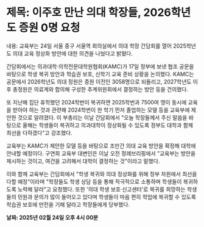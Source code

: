 # **제목: 이주호 만난 의대 학장들, 2026학년도 증원 0명 요청**

  내용: 교육부는 24일 서울 중구 서울역 회의실에서 의대 학장 간담회를 열어 2025학년도 의대 교육 정상화 방안에 대한 의견을 나눴다고 밝혔다. 

간담회에서는 의과대학·의학전문대학원협회(KAMC)가 17일 정부에 보낸 협조 공문을 바탕으로 학생 복귀 방안과 학습권 보호, 신학기 교육 준비 상황을 논의했다. KAMC는 공문에서 2026학년도 의대 정원은 증원 이전인 3058명으로 되돌리고, 2027학년도 이후 총정원은 의료계와 합의해 구성한 추계위원회에서 결정하는 방안 등을 건의했다. 

또 지난해 집단 휴학했던 2024학번이 복귀하면 2025학번과 7500여 명이 동시에 교육을 받아야 하는 것과 관련해 2024학번이 한 학기 먼저 졸업하는 모델 등을 교육부에 제안한 것으로 알려졌다. 이 부총리는 이날 간담회에서 "오늘 학장들께서 주신 말씀을 바탕으로 올해는 학생들이 복귀하고 의과대학이 정상화될 수 있도록 정부도 대학과 함께 최선을 다하겠다"고 강조했다. 

교육부는 KAMC가 제안한 모델 등을 바탕으로 조만간 의대 교육 방안을 확정해 대학에 안내할 예정이다. 구연희 교육부 대변인은 이날 오전 정례브리핑에서 "교육부는 방안을 제시하는 것이고, 여건을 고려해서 대학이 결정하는 것"이라고 말했다. 

이와 함께 교육부는 간담회에서 "학생 복귀와 의대 정상화를 위해 정부 차원에서 최선을 다할 예정"이라며 "학장들도 학생 상담 등을 통해 적극적으로 소통하며 학생들이 복귀하도록 노력해 달라"고 요청했다. 또한 '의대 학생 보호·신고센터'로 복귀를 희망하는 학생들의 민원과 문의가 많이 들어오고 있다며 학생들이 마음 편히 학업에 복귀할 수 있도록 학습권 보호에 만전을 기해 달라고 학장들에게 당부했다.

  **날짜: 2025년 02월 24일 오후 4시 00분**